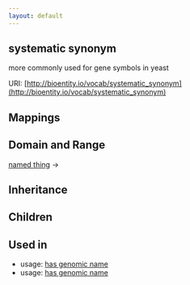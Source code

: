 ```yaml
---
layout: default
---
```


## systematic synonym


more commonly used for gene symbols in yeast

URI: [http://bioentity.io/vocab/systematic_synonym](http://bioentity.io/vocab/systematic_synonym)
## Mappings


## Domain and Range

[named thing](NamedThing.html) -> 

## Inheritance


## Children


## Used in

 *  usage: [has genomic name](HasGenomicName.html)
 *  usage: [has genomic name](HasGenomicName.html)
